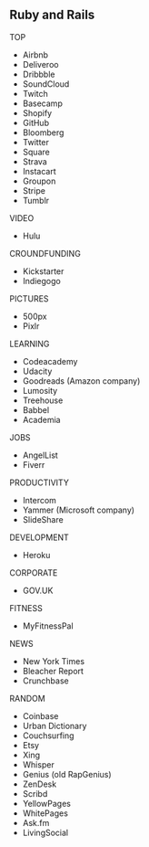 ## Ruby and Rails

TOP
- Airbnb
- Deliveroo
- Dribbble
- SoundCloud
- Twitch
- Basecamp
- Shopify
- GitHub
- Bloomberg
- Twitter
- Square
- Strava
- Instacart
- Groupon
- Stripe
- Tumblr

VIDEO
- Hulu

CROUNDFUNDING
- Kickstarter
- Indiegogo

PICTURES
- 500px
- Pixlr

LEARNING
- Codeacademy
- Udacity
- Goodreads (Amazon company)
- Lumosity
- Treehouse
- Babbel
- Academia

JOBS
- AngelList
- Fiverr

PRODUCTIVITY
- Intercom
- Yammer (Microsoft company)
- SlideShare

DEVELOPMENT
- Heroku

CORPORATE
- GOV.UK

FITNESS
- MyFitnessPal

NEWS
- New York Times
- Bleacher Report
- Crunchbase

RANDOM
- Coinbase
- Urban Dictionary
- Couchsurfing
- Etsy
- Xing
- Whisper
- Genius (old RapGenius)
- ZenDesk
- Scribd
- YellowPages
- WhitePages
- Ask.fm
- LivingSocial
